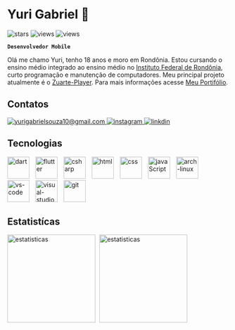 # Yuri Gabriel 👋
<img
    alt="stars"
    title="stars"
    src="https://custom-icon-badges.demolab.com/github/stars/Chupirisco?logo=star&style=flat&color=yellow"
/>
![views](https://komarev.com/ghpvc/?username=Chupirisco&color=red&style=flat-square&label=Profile+views)
<img
    alt="views"
    title="views"
    src="https://custom-icon-badges.demolab.com/github/last-commit/Chupirisco/zuarte-player?logo=history&logoColor=white&color=purple"
/>

**`Desenvolvedor Mobile`**

Olá me chamo Yuri, tenho 18 anos e moro em Rondônia. Estou cursando 
o ensino médio integrado ao ensino médio no [Instituto  Federal de Rondônia](https://portal.ifro.edu.br/ji-parana), curto programação e manutenção de computadores. Meu principal projeto atualmente é o [Zuarte-Player](https://github.com/Chupirisco/zuarte-player). Para mais informações acesse [Meu Portifólio](https://chupirisco.github.io/YuriGabriel/).

## Contatos
<a href="mailto:yurigabrielsouza10@gmail.com">
    <img      
        alt="yurigabrielsouza10@gmail.com"
        title="Email"
        src="https://custom-icon-badges.demolab.com/badge/-email-yellow?style=for-the-badge&logo=gmail&logoColor=white"
    />
</a>
<a href="https://www.instagram.com/yuri_g_f_s?igsh=eWtqYjAzdTgyZ3hh">
    <img
        alt="instagram"
        title="Email"
        src="https://custom-icon-badges.demolab.com/badge/-instagram-red?style=for-the-badge&logo=mention&logoColor=white"
    />
</a>
<a href="www.linkedin.com/in/yuri-gabriel-b40205315">
    <img
        alt="linkdin"
        title="Email"
        src="https://custom-icon-badges.demolab.com/badge/-linkdin-blue?style=for-the-badge&logo=linkdin&logoColor=white"
    />
</a>

## Tecnologias

<img 
    title="dart"
    alt="dart"
    src="https://cdn.jsdelivr.net/gh/devicons/devicon@latest/icons/dart/dart-original.svg"
    height="50"
    style="padding-right:10;"
/>
<img 
    title="flutter"
    alt="flutter"
    src="https://cdn.jsdelivr.net/gh/devicons/devicon@latest/icons/flutter/flutter-original.svg" 
    height="50"
    style="padding-right:10;"
/>
<img 
    title="csharp"
    alt="csharp"
    src="https://cdn.jsdelivr.net/gh/devicons/devicon@latest/icons/csharp/csharp-original.svg"
    style="padding-right:10;"
    height="50"
/>
<img 
    title="html"
    alt="html"
    src="https://cdn.jsdelivr.net/gh/devicons/devicon@latest/icons/html5/html5-original.svg" 
    height="50"
    style="padding-right:10;"
/>
<img 
    title="css"
    alt="css"
    src="https://cdn.jsdelivr.net/gh/devicons/devicon@latest/icons/css3/css3-original.svg" 
    height="50"
    style="padding-right:10;"
/>
<img 
    title="javaScript"
    alt="javaScript"
    src="https://cdn.jsdelivr.net/gh/devicons/devicon@latest/icons/javascript/javascript-original.svg" 
    height="50"
    style="padding-right:10;"
/>
<img 
    title="arch-linux"
    alt="arch-linux"
    src="https://cdn.jsdelivr.net/gh/devicons/devicon@latest/icons/archlinux/archlinux-original.svg" 
    height="50"
    style="padding-right:10;"
/>
<img 
    title="vs-code"
    alt="vs-code"
    src="https://cdn.jsdelivr.net/gh/devicons/devicon@latest/icons/vscode/vscode-original.svg" 
    height="50"
    style="padding-right:10;"
/>
<img 
    title="visual-studio"
    alt="visual-studio"
    src="https://cdn.jsdelivr.net/gh/devicons/devicon@latest/icons/visualstudio/visualstudio-original.svg" 
    height="50"
    style="padding-right:10;"
/>
<img 
    title="git"
    alt="git"
    src="https://cdn.jsdelivr.net/gh/devicons/devicon@latest/icons/git/git-original.svg" 
    height="50"
    style="padding-right:10;"
/>

## Estatistícas

<img     
    alt="estatisticas"
    src="https://github-readme-stats.vercel.app/api?username=Chupirisco&show_icons=true&theme=tokyonight&include_all_commits=true&locale=pt-br" 
    height="200"
    style="padding-right:5;"
/>
<img     
    alt="estatisticas"
    src="https://github-readme-stats.vercel.app/api/top-langs/?username=Chupirisco&theme=tokyonight&locale=pt-br&custom_title=Tecnologias&layout=compact&langs_count=7" 
    height="200"
    style="padding-right:5;"
/>
